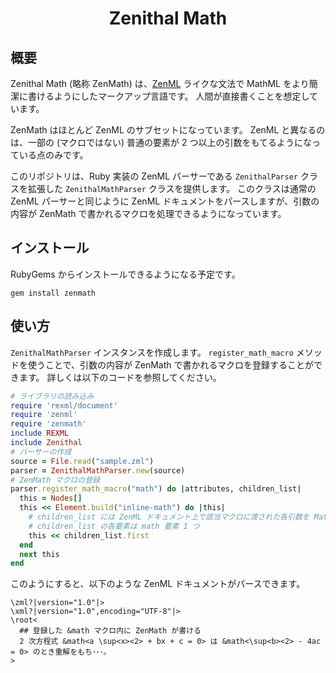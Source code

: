 <div align="center">
<h1>Zenithal Math</h1>
</div>

## 概要
Zenithal Math (略称 ZenMath) は、[ZenML](https://github.com/Ziphil/Zenithal) ライクな文法で MathML をより簡潔に書けるようにしたマークアップ言語です。
人間が直接書くことを想定しています。

ZenMath はほとんど ZenML のサブセットになっています。
ZenML と異なるのは、一部の (マクロではない) 普通の要素が 2 つ以上の引数をもてるようになっている点のみです。

このリポジトリは、Ruby 実装の ZenML パーサーである `ZenithalParser` クラスを拡張した `ZenithalMathParser` クラスを提供します。
このクラスは通常の ZenML パーサーと同じように ZenML ドキュメントをパースしますが、引数の内容が ZenMath で書かれるマクロを処理できるようになっています。

## インストール
RubyGems からインストールできるようになる予定です。
```
gem install zenmath
```

## 使い方
`ZenithalMathParser` インスタンスを作成します。
`register_math_macro` メソッドを使うことで、引数の内容が ZenMath で書かれるマクロを登録することができます。
詳しくは以下のコードを参照してください。
```ruby
# ライブラリの読み込み
require 'rexml/document'
require 'zenml'
require 'zenmath'
include REXML
include Zenithal
# パーサーの作成
source = File.read("sample.zml")
parser = ZenithalMathParser.new(source)
# ZenMath マクロの登録
parser.register_math_macro("math") do |attributes, children_list|
  this = Nodes[]
  this << Element.build("inline-math") do |this|
    # children_list には ZenML ドキュメント上で該当マクロに渡された各引数を MathML に変換した要素が渡される
    # children_list の各要素は math 要素 1 つ
    this << children_list.first
  end
  next this
end
```
このようにすると、以下のような ZenML ドキュメントがパースできます。
```
\zml?|version="1.0"|>
\xml?|version="1.0",encoding="UTF-8"|>
\root<
  ## 登録した &math マクロ内に ZenMath が書ける
  2 次方程式 &math<a \sup<x><2> + bx + c = 0> は &math<\sup<b><2> - 4ac = 0> のとき重解をもち･･･。
>
```